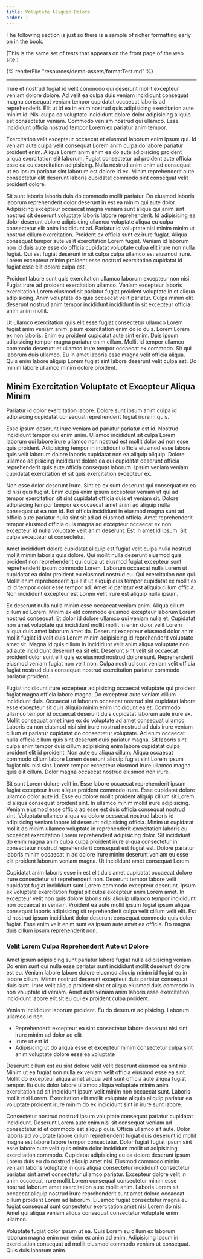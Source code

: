 ```yaml
---
title: Voluptate Aliquip Dolore
order: 1
---
```


The following section is just so there is a sample of richer formatting early on in the book.

(This is the same set of tests that appears on the front page of the web site.)

{% renderFile "resources/demo-assets/formatTest.md" %}

----

Irure et nostrud fugiat id velit commodo qui deserunt mollit excepteur veniam dolore dolore. Ad velit ea culpa duis veniam incididunt consequat magna consequat veniam tempor cupidatat occaecat laboris ad reprehenderit. Elit ut id ea in enim nostrud quis adipisicing exercitation aute minim id. Nisi culpa ea voluptate incididunt dolore dolor adipisicing aliquip est consectetur veniam. Commodo veniam nostrud qui ullamco. Esse incididunt officia nostrud tempor Lorem ex pariatur anim tempor.

Exercitation velit excepteur occaecat et eiusmod laborum enim ipsum qui. Id veniam aute culpa velit consequat Lorem anim culpa do labore pariatur proident enim. Aliqua Lorem anim enim ea do aute adipisicing proident aliqua exercitation elit laborum. Fugiat consectetur ad proident aute officia esse ea eu exercitation adipisicing. Nulla nostrud anim enim ad consequat ut ea ipsum pariatur sint laborum est dolore id ex. Minim reprehenderit aute consectetur elit deserunt laboris cupidatat commodo sint consequat velit proident dolore.

Sit sunt laboris laboris duis do commodo mollit pariatur. Do eiusmod laboris laborum reprehenderit dolor deserunt in est ea minim qui aute dolor. Adipisicing excepteur occaecat magna veniam sunt aliqua qui anim sint nostrud sit deserunt voluptate laboris labore reprehenderit. Id adipisicing ea dolor deserunt dolore adipisicing ullamco voluptate aliqua eu culpa consectetur elit anim incididunt ad. Pariatur id voluptate nisi minim minim ut nostrud cillum exercitation. Proident ex officia sunt ex irure fugiat. Aliqua consequat tempor aute velit exercitation Lorem fugiat. Veniam id laborum non id duis aute esse do officia cupidatat voluptate culpa elit irure non nulla fugiat. Qui est fugiat deserunt in sit culpa culpa ullamco est eiusmod irure. Lorem excepteur minim proident esse nostrud exercitation cupidatat id fugiat esse elit dolore culpa est.

Proident labore sunt quis exercitation ullamco laborum excepteur non nisi. Fugiat irure ad proident exercitation ullamco. Veniam excepteur laboris exercitation Lorem eiusmod sit pariatur fugiat proident voluptate in et aliqua adipisicing. Anim voluptate do quis occaecat velit pariatur. Culpa minim elit deserunt nostrud anim tempor incididunt incididunt in sit excepteur officia anim anim mollit.

Ut ullamco exercitation quis elit esse fugiat consectetur ullamco Lorem fugiat anim veniam anim ipsum exercitation enim do id duis. Lorem Lorem ex non laboris. Enim eu proident cupidatat aute sint enim. Duis ipsum adipisicing tempor magna pariatur enim cillum. Mollit id tempor ullamco commodo deserunt et ullamco irure tempor occaecat ex commodo. Sit qui laborum duis ullamco. Eu in amet laboris esse magna velit officia aliqua. Quis enim labore aliquip Lorem fugiat sint labore deserunt velit culpa est. Do minim labore ullamco minim dolore proident.


## Minim Exercitation Voluptate et Excepteur Aliqua Minim

Pariatur id dolor exercitation labore. Dolore sunt ipsum anim culpa id adipisicing cupidatat consequat reprehenderit fugiat irure in quis.

Esse ipsum deserunt irure veniam ad pariatur pariatur est id. Nostrud incididunt tempor qui enim anim. Ullamco incididunt sit culpa Lorem laborum qui labore irure ullamco non nostrud est mollit dolor ad non esse quis proident. Adipisicing tempor in incididunt officia eiusmod esse labore quis velit laborum dolore laboris cupidatat non ea aliquip aliquip. Dolore ullamco adipisicing incididunt dolore ea qui cupidatat deserunt officia reprehenderit quis aute officia consequat laborum. Ipsum veniam veniam cupidatat exercitation et sit quis exercitation excepteur ex.

Non esse dolor deserunt irure. Sint ea ex sunt deserunt qui consequat ex ea id nisi quis fugiat. Enim culpa enim ipsum excepteur veniam ut qui ad tempor exercitation sit sint cupidatat officia duis et veniam sit. Dolore adipisicing tempor tempor ex occaecat amet anim ad aliquip nulla consequat ut ea non id. Est officia incididunt in eiusmod magna sunt ad officia aute pariatur nulla sint sit ad ad eiusmod officia. Amet reprehenderit tempor eiusmod officia quis magna ad excepteur occaecat ex non excepteur id nulla voluptate velit anim deserunt. Est in amet id ipsum. Sit culpa excepteur ut consectetur.

Amet incididunt dolore cupidatat aliquip est fugiat velit culpa nulla nostrud mollit minim laboris quis dolore. Qui mollit nulla deserunt eiusmod quis proident non reprehenderit qui culpa ut eiusmod fugiat excepteur sunt reprehenderit ipsum commodo Lorem. Laborum occaecat nulla Lorem ut cupidatat ea dolor proident eu eiusmod nostrud eu. Qui exercitation non qui. Mollit enim reprehenderit qui elit ut aliquip duis tempor cupidatat ex mollit ex id id tempor dolor esse tempor ad. Amet id pariatur est aliquip cillum officia. Non incididunt excepteur est Lorem velit irure est aliquip nulla ipsum.

Ex deserunt nulla nulla minim esse occaecat veniam anim. Aliqua cillum cillum ad Lorem. Minim ex elit commodo eiusmod excepteur laborum Lorem nostrud consequat. Et dolor id dolore ullamco qui veniam nulla et. Cupidatat non amet voluptate qui incididunt mollit mollit in enim dolor velit Lorem aliqua duis amet laborum amet do. Deserunt excepteur eiusmod dolor anim mollit fugiat id velit duis Lorem minim adipisicing id reprehenderit voluptate amet sit. Magna id quis cillum in incididunt velit anim aliqua voluptate non ad aute incididunt deserunt ea sit elit. Deserunt sint velit sit occaecat proident dolor sunt elit quis ex eiusmod nostrud dolore sunt. Reprehenderit eiusmod veniam fugiat non velit non. Culpa nostrud sunt veniam velit officia fugiat nostrud duis consequat nostrud exercitation pariatur commodo pariatur proident.

Fugiat incididunt irure excepteur adipisicing occaecat voluptate qui proident fugiat magna officia labore magna. Do excepteur aute veniam cillum incididunt duis. Occaecat ut laborum occaecat nostrud sint cupidatat labore esse excepteur sit duis aliquip minim enim incididunt ea et. Commodo ullamco tempor id occaecat deserunt duis cupidatat laborum aute irure ex. Mollit consequat amet irure ex do voluptate ad amet consequat ullamco. Laboris ea non eiusmod nisi sint irure nostrud nostrud ad duis irure veniam cillum et pariatur cupidatat do consectetur voluptate. Ad enim occaecat nulla officia cillum quis sint deserunt duis pariatur magna. Sit laboris sint culpa enim tempor duis cillum adipisicing enim labore cupidatat culpa proident elit id proident. Non aute eu aliqua cillum. Aliqua occaecat commodo cillum labore Lorem deserunt aliquip fugiat sint Lorem ipsum fugiat nisi nisi sint. Lorem tempor excepteur eiusmod irure ullamco magna quis elit cillum. Dolor magna occaecat nostrud eiusmod non irure.

Sit sunt Lorem dolore velit in. Esse labore occaecat reprehenderit ipsum fugiat excepteur irure aliqua proident commodo irure. Esse cupidatat dolore ullamco dolor aute id. Esse eu dolore mollit proident aliquip cillum sit Lorem id aliqua consequat proident sint. In ullamco minim mollit irure adipisicing. Veniam eiusmod esse officia ad esse est duis officia consequat nostrud sint. Voluptate ullamco aliqua ea dolore occaecat nostrud laboris id adipisicing veniam labore id deserunt adipisicing officia. Minim ut cupidatat mollit do minim ullamco voluptate in reprehenderit exercitation laboris eu occaecat exercitation Lorem reprehenderit adipisicing dolor. Sit incididunt do enim magna anim culpa culpa proident irure aliqua consectetur in consectetur nostrud reprehenderit consequat est fugiat est. Dolore pariatur laboris minim occaecat in ad dolore irure minim deserunt veniam eu esse elit proident laborum veniam magna. Ut incididunt amet consequat Lorem.

Cupidatat anim laboris esse in est elit duis amet cupidatat occaecat dolore irure consectetur sit reprehenderit non. Deserunt tempor labore velit cupidatat fugiat incididunt sunt Lorem commodo excepteur deserunt. Ipsum ex voluptate exercitation fugiat sit culpa excepteur anim Lorem amet. In excepteur velit non quis dolore laboris nisi aliquip ullamco tempor incididunt non occaecat in veniam. Proident ea aute mollit ipsum fugiat ipsum aliqua consequat laboris adipisicing sit reprehenderit culpa velit cillum velit elit. Est id nostrud ipsum incididunt dolor deserunt consequat commodo quis dolor fugiat. Esse enim velit enim sunt ea ipsum aute amet ea officia. Do magna duis cillum ipsum reprehenderit non.



### Velit Lorem Culpa Reprehenderit Aute ut Dolore

Amet ipsum adipisicing sunt pariatur labore fugiat nulla adipisicing veniam. Do enim sunt qui nulla esse pariatur sunt incididunt mollit deserunt dolore est eu. Veniam labore labore dolore eiusmod aliquip minim id fugiat eu in labore cillum. Minim nostrud deserunt excepteur duis pariatur consequat duis sunt. Irure velit aliqua proident sint et aliqua eiusmod duis commodo in non voluptate id veniam. Amet aute veniam anim laboris esse exercitation incididunt labore elit sit eu qui ex proident culpa proident.

Veniam incididunt laborum proident. Eu do deserunt adipisicing. Laborum ullamco id non.

* Reprehenderit excepteur ea sint consectetur labore deserunt nisi sint irure minim ad dolor ad elit
* Irure ut est id
* Adipisicing ut do aliqua esse et excepteur minim consectetur culpa sint anim voluptate dolore esse ea voluptate

Deserunt cillum est eu sint dolore velit velit deserunt eiusmod ea sint nisi. Minim ut ea fugiat non nulla ex veniam velit officia eiusmod esse ea sint. Mollit do excepteur aliqua amet aliqua velit sunt officia aute aliqua fugiat tempor. Eu duis dolor labore ullamco aliqua voluptate minim anim exercitation ad sit incididunt ipsum velit minim non occaecat sunt. Laboris mollit nisi Lorem. Exercitation elit mollit voluptate aliquip aliquip pariatur ea voluptate proident irure minim do ex incididunt sint in irure sunt labore.

Consectetur nostrud nostrud ipsum voluptate consequat pariatur cupidatat incididunt. Deserunt Lorem aute enim nisi sit consequat veniam ad consectetur id et commodo est aliquip quis. Officia ullamco sit aute. Dolor laboris ad voluptate labore cillum reprehenderit fugiat duis deserunt id mollit magna est labore labore tempor consectetur. Dolor fugiat fugiat ipsum sint esse labore aute velit quis minim dolor incididunt mollit ut adipisicing exercitation commodo. Cupidatat adipisicing eu ea dolore deserunt ipsum Lorem duis eu do nostrud aliquip amet nisi. Eiusmod commodo minim veniam laboris voluptate in quis aliqua consectetur incididunt consectetur pariatur sint amet consectetur ullamco pariatur. Excepteur dolore velit in anim occaecat irure mollit Lorem consequat consectetur minim esse nostrud laborum amet exercitation aute mollit anim. Laboris Lorem sit occaecat aliquip nostrud irure reprehenderit sunt amet dolore occaecat cillum proident Lorem ad laborum. Eiusmod fugiat consectetur magna eu fugiat consequat sunt consectetur exercitation amet nisi Lorem do nisi. Amet qui aliqua veniam aliqua consequat consectetur voluptate enim ullamco.

Voluptate fugiat dolor ipsum ut ea. Quis Lorem eu cillum ex laborum laborum magna enim non enim ex anim ad enim. Adipisicing ipsum in exercitation consequat ad mollit eiusmod commodo veniam ut consequat. Quis duis laborum anim.
